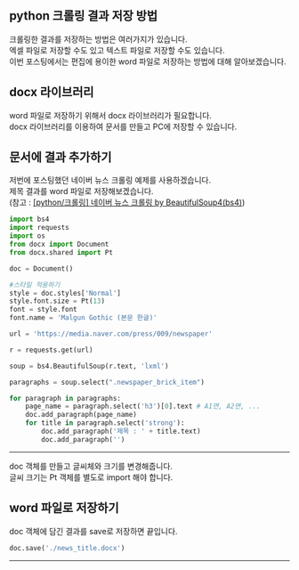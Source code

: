 <!-- [python/docx] python word 파일 다루기  -->

## python 크롤링 결과 저장 방법
크롤링한 결과를 저장하는 방법은 여러가지가 있습니다.  
엑셀 파일로 저장할 수도 있고 텍스트 파일로 저장할 수도 있습니다.  
이번 포스팅에서는 편집에 용이한 word 파일로 저장하는 방법에 대해 알아보겠습니다.  

## docx 라이브러리
word 파일로 저장하기 위해서 docx 라이브러리가 필요합니다.  
docx 라이브러리를 이용하여 문서를 만들고 PC에 저장할 수 있습니다.  

## 문서에 결과 추가하기
저번에 포스팅했던 네이버 뉴스 크롤링 예제를 사용하겠습니다.  
제목 결과를 word 파일로 저장해보겠습니다.  
(참고 : [[python/크롤링] 네이버 뉴스 크롤링 by BeautifulSoup4(bs4)](https://ssorr.tistory.com/15))  

~~~python
import bs4
import requests
import os
from docx import Document
from docx.shared import Pt

doc = Document()

#스타일 적용하기
style = doc.styles['Normal']
style.font.size = Pt(13)
font = style.font
font.name = 'Malgun Gothic (본문 한글)'

url = 'https://media.naver.com/press/009/newspaper'

r = requests.get(url)

soup = bs4.BeautifulSoup(r.text, 'lxml')

paragraphs = soup.select(".newspaper_brick_item")

for paragraph in paragraphs:
    page_name = paragraph.select('h3')[0].text # A1면, A2면, ...
    doc.add_paragraph(page_name)
    for title in paragraph.select('strong'):
        doc.add_paragraph('제목 : ' + title.text)
        doc.add_paragraph('')
~~~
---

doc 객체를 만들고 글씨체와 크기를 변경해줍니다.  
글씨 크기는 Pt 객체를 별도로 import 해야 합니다.  

## word 파일로 저장하기
doc 객체에 담긴 결과를 save로 저장하면 끝입니다.  

~~~python
doc.save('./news_title.docx')
~~~
---